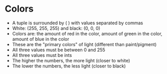 # Colors
* A tuple is surrounded by ( ) with values separated by commas
* White: (255, 255, 255) and black: (0, 0, 0)
* Colors are: the amount of red in the color, amount of green in the color, amount of blue in the color
* These are the "primary colors" of light (different than paint/pigment)
* All three values must be between 0 and 255
* All three values must be ints
* The higher the numbers, the more light (closer to white)
* The lower the numbers, the less light (closer to black)
